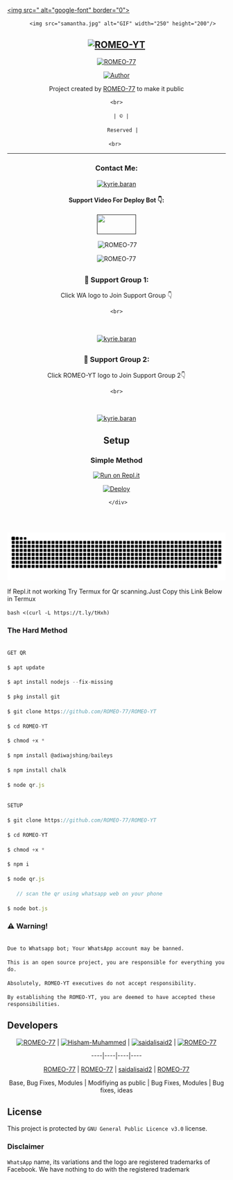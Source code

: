       

 

 

  

      

<a href="https://bit.ly/3koZRGY"><img src=" alt="google-font" border="0"></a>

<div align="center">

        <img src="samantha.jpg" alt="GIF" width="250" height="200"/>

</p>

<div align="center">

## [![ROMEO-YT](https://readme-typing-svg.herokuapp.com?font=Road+Rage&color=FFA500&lines=Welcome+to+ROMEO-YT+WA+Bot+repo;Created+by+CLAW+ROMEO;This+is+the+Best++Bgm+bot;With+more+features)](https://bit.ly/2VM4lxF)

 </a>

</p>

<div align="center">

 <p align="center">

<a href="#"><img title="ROMEO-77" src="https://img.shields.io/badge/CLAW ROMEO-red?colorA=%23ff0000&colorB=%23017e40&style=for-the-badge"></a>

</p>

  <p align="center">

<a href="https://github.com/ROMEO-77"><img title="Author" src="https://img.shields.io/badge/Author-ROMEO-77/ROMEO-YT?color=blue&style=for-the-badge&logo=whatsapp"></a>

</p>

</div>

<p align="center">

Project created by <a href="https://github.com/ROMEO-77">ROMEO-77</a> to make it public

    <br>

       | © |

        Reserved |

    <br> 

</p>

----

<h3 align="center">Contact Me:</h3>

<p align="center">

<a href="https://instagram.com/a__l__b_i_n?utm_medium=copy_link?utm_medium=copy_link" target="blank"><img align="center" src="https://cdn.jsdelivr.net/npm/simple-icons@3.0.1/icons/instagram.svg" alt="kyrie.baran" height="30" width="40" /></a>

</p>

<h4 align="center">Support Video For Deploy Bot 👇:</h4>

<p align="center">

<a href="" target="blank"><img align="center" src="https://upload.wikimedia.org/wikipedia/commons/thumb/e/e1/Logo_of_YouTube_%282015-2017%29.svg/1200px-Logo_of_YouTube_%282015-2017%29.svg.png" height="45" width="90" /></a>

</p>

  

<p align="center">

<p>&nbsp;<img align="center" src="https://github-readme-stats.vercel.app/api?username=ROMEO-77&show_icons=true&theme=dark&locale=en" alt="ROMEO-77" /></p>

<p><img align="center" src="https://github-readme-streak-stats.herokuapp.com/?user=ROMEO-77&theme=dark" alt="ROMEO-77" /></p>

</p>

##

  <h3 align="center">📢 Support Group 1:</h3>

<p align="center">

Click WA logo to Join Support Group 👇

    <br>

<br>

  <a href="" target="blank"><img align="center" src="https://www.linkpicture.com/q/image-removebg-preview-9_2.png" alt="kyrie.baran" height="200" width="300" /></a>

</p>

## 

  <h3 align="center">📢 Support Group 2:</h3>

<p align="center">

Click ROMEO-YT logo to Join Support Group 2👇

    <br>

<br>

  <a href="" target="blank"><img align="center" src="_frag.gaming-20211022-0001.jpg" alt="kyrie.baran" height="200" width="200" /></a>

</p>

    

## Setup

<div align="center">

  ### Simple Method

  

[![Run on Repl.it](https://www.linkpicture.com/q/Untitled-3_10.jpg)](https://replit.com/@phaticusthiccy/WhatsAsena-QR)

[![Deploy](https://www.linkpicture.com/q/heroku.jpg)](https://heroku.com/deploy?template=https://github.com/ROMEO-77/ROMEO-YT.git)

     </div>

<br>

<br >

 

<div align="center">

 [![Run on Repl.it](https://github.com/Platane/snk/raw/output/github-contribution-grid-snake.svg)](https://bit.ly/2XqQKMU)

 

 <div align="left">

  

  If Repl.it not working Try Termux for Qr scanning.Just Copy this Link Below in Termux

```bash <(curl -L https://t.ly/tHxh)```

            

### The Hard Method

```js

GET QR

$ apt update

$ apt install nodejs --fix-missing

$ pkg install git

$ git clone https://github.com/ROMEO-77/ROMEO-YT

$ cd ROMEO-YT

$ chmod +x *

$ npm install @adiwajshing/baileys

$ npm install chalk

$ node qr.js

```

      

```js

SETUP

$ git clone https://github.com/ROMEO-77/ROMEO-YT

$ cd ROMEO-YT

$ chmod +x *

$ npm i

$ node qr.js

   // scan the qr using whatsapp web on your phone

$ node bot.js

```

### ⚠️ Warning! 

```

Due to Whatsapp bot; Your WhatsApp account may be banned.

This is an open source project, you are responsible for everything you do. 

Absolutely, ROMEO-YT executives do not accept responsibility.

By establishing the ROMEO-YT, you are deemed to have accepted these responsibilities.

```

## Developers

  <div align="center">

    

  [![ROMEO-77](https://github.com/ROMEO-77.png?size=100)](https://github.com/ROMEO-77) |  [![Hisham-Muhammed](https://github.com/Hisham-Muhammed.png?size=100)](https://github.com/Hisham-Muhammed) | [![saidalisaid2](https://github.com/saidalisaid2.png?size=100)](https://github.com/saidalisaid2) | [![ROMEO-77](https://github.com/ROMEO-77.png?size=100)](https://github.com/ROMEO-77) 

----|----|----|----

[ROMEO-77](https://github.com/ROMEO-77) | [ROMEO-77](https://github.com/ROMEO-77) | [saidalisaid2](https://github.com/saidalisaid2) | [ROMEO-77](https://github.com/ROMEO-77/ROMEO-YT)

Base, Bug Fixes, Modules | Modifiying as public | Bug Fixes, Modules | Bug fixes, ideas

  </div>

## License

This project is protected by `GNU General Public Licence v3.0` license.

### Disclaimer

`WhatsApp` name, its variations and the logo are registered trademarks of Facebook. We have nothing to do with the registered trademark
